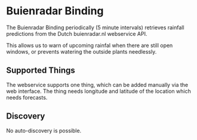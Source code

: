 # Buienradar Binding

The Buienradar Binding periodically (5 minute intervals) retrieves rainfall predictions from the Dutch buienradar.nl webservice API.

This allows us to warn of upcoming rainfal when there are still open windows, or prevents watering the outside plants needlessly. 

## Supported Things

The webservice supports one thing, which can be added manually via the web interface. The thing needs longitude and latitude
of the location which needs forecasts.

## Discovery

No auto-discovery is possible.
